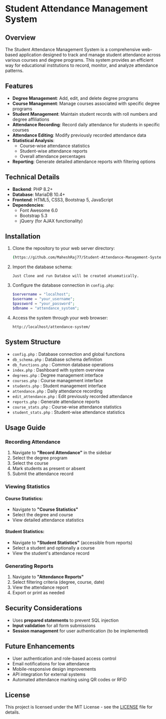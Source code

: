 # Student Attendance Management System

## Overview
The Student Attendance Management System is a comprehensive web-based application designed to track and manage student attendance across various courses and degree programs. This system provides an efficient way for educational institutions to record, monitor, and analyze attendance patterns.

## Features
- **Degree Management**: Add, edit, and delete degree programs  
- **Course Management**: Manage courses associated with specific degree programs  
- **Student Management**: Maintain student records with roll numbers and degree affiliations  
- **Attendance Recording**: Record daily attendance for students in specific courses  
- **Attendance Editing**: Modify previously recorded attendance data  
- **Statistical Analysis**:  
  - Course-wise attendance statistics  
  - Student-wise attendance reports  
  - Overall attendance percentages  
- **Reporting**: Generate detailed attendance reports with filtering options  

## Technical Details
- **Backend**: PHP 8.2+
- **Database**: MariaDB 10.4+
- **Frontend**: HTML5, CSS3, Bootstrap 5, JavaScript
- **Dependencies**:
  - Font Awesome 6.0
  - Bootstrap 5.3
  - jQuery (for AJAX functionality)

## Installation
1. Clone the repository to your web server directory:
    ```bash
    (https://github.com/MaheshRaj77/Student-Attendance-Management-System.git)
    ```

2. Import the database schema:
    ```
    Just Clone and run Databse will be created atuomatically.
    ```

3. Configure the database connection in `config.php`:
    ```php
    $servername = "localhost";
    $username = "your_username";
    $password = "your_password";
    $dbname = "attendance_system";
    ```

4. Access the system through your web browser:
    ```
    http://localhost/attendance-system/
    ```

## System Structure
- `config.php` : Database connection and global functions  
- `db_schema.php` : Database schema definition  
- `db_functions.php` : Common database operations  
- `index.php` : Dashboard with system overview  
- `degrees.php` : Degree management interface  
- `courses.php` : Course management interface  
- `students.php` : Student management interface  
- `attendance.php` : Daily attendance recording  
- `edit_attendance.php` : Edit previously recorded attendance  
- `reports.php` : Generate attendance reports  
- `course_stats.php` : Course-wise attendance statistics  
- `student_stats.php` : Student-wise attendance statistics  

## Usage Guide

### Recording Attendance
1. Navigate to **"Record Attendance"** in the sidebar  
2. Select the degree program  
3. Select the course  
4. Mark students as present or absent  
5. Submit the attendance record  

### Viewing Statistics

#### Course Statistics:
- Navigate to **"Course Statistics"**  
- Select the degree and course  
- View detailed attendance statistics  

#### Student Statistics:
- Navigate to **"Student Statistics"** (accessible from reports)  
- Select a student and optionally a course  
- View the student's attendance record  

### Generating Reports
1. Navigate to **"Attendance Reports"**  
2. Select filtering criteria (degree, course, date)  
3. View the attendance report  
4. Export or print as needed  

## Security Considerations
- Uses **prepared statements** to prevent SQL injection  
- **Input validation** for all form submissions  
- **Session management** for user authentication (to be implemented)  

## Future Enhancements
- User authentication and role-based access control  
- Email notifications for low attendance  
- Mobile-responsive design improvements  
- API integration for external systems  
- Automated attendance marking using QR codes or RFID  

## License
This project is licensed under the MIT License - see the [LICENSE](LICENSE) file for details.
